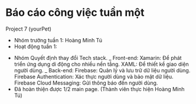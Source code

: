 # Báo cáo công việc tuần một 
Project 7 (yourPet)
- Nhóm trưởng tuần 1: Hoàng Minh Tú
- Hoạt động tuần 1:
+ Nhóm Quyết định thay đổi Tech stack.
    _ Front-end:
        Xamarin: Để phát triển ứng dụng di động cho nhiều nền tẳng.
        XAML: Để thiết kề giao diện người dùng.
    _ Back-end:
        Firebase: Quản lý và lưu trữ dữ liệu người dùng.
        Firebase Authentication: Xác thực người dùng và bảo mật dữ liệu.
        Firebase Cloud Messaging: Gửi thông báo đến người dùng.
+ Đã hoàn thiện được 1/2 main page. (Thành viên thực hiện Hoàng Minh Tú)